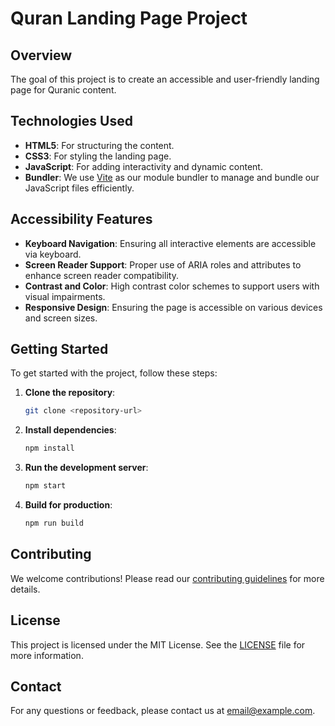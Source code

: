 # Quran Landing Page Project

## Overview

The goal of this project is to create an accessible and user-friendly landing page for Quranic content.

## Technologies Used

- **HTML5**: For structuring the content.
- **CSS3**: For styling the landing page.
- **JavaScript**: For adding interactivity and dynamic content.
- **Bundler**: We use [Vite](https://Vite.js.org/) as our module bundler to manage and bundle our JavaScript files efficiently.

## Accessibility Features

- **Keyboard Navigation**: Ensuring all interactive elements are accessible via keyboard.
- **Screen Reader Support**: Proper use of ARIA roles and attributes to enhance screen reader compatibility.
- **Contrast and Color**: High contrast color schemes to support users with visual impairments.
- **Responsive Design**: Ensuring the page is accessible on various devices and screen sizes.

## Getting Started

To get started with the project, follow these steps:

1. **Clone the repository**:

   ```sh
   git clone <repository-url>
   ```

2. **Install dependencies**:

   ```sh
   npm install
   ```

3. **Run the development server**:

   ```sh
   npm start
   ```

4. **Build for production**:
   ```sh
   npm run build
   ```

## Contributing

We welcome contributions! Please read our [contributing guidelines](CONTRIBUTING.md) for more details.

## License

This project is licensed under the MIT License. See the [LICENSE](LICENSE) file for more information.

## Contact

For any questions or feedback, please contact us at [email@example.com](mailto:email@example.com).
